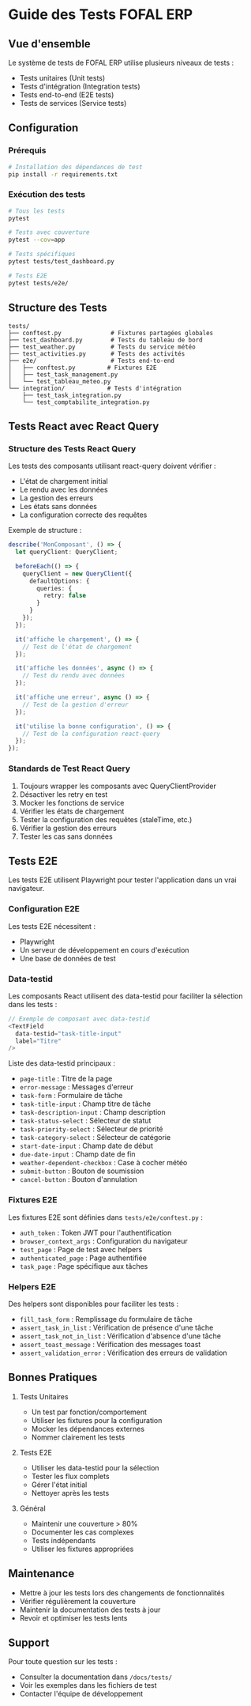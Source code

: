 # Guide des Tests FOFAL ERP

## Vue d'ensemble

Le système de tests de FOFAL ERP utilise plusieurs niveaux de tests :

- Tests unitaires (Unit tests)
- Tests d'intégration (Integration tests)
- Tests end-to-end (E2E tests)
- Tests de services (Service tests)

## Configuration

### Prérequis
```bash
# Installation des dépendances de test
pip install -r requirements.txt
```

### Exécution des tests
```bash
# Tous les tests
pytest

# Tests avec couverture
pytest --cov=app

# Tests spécifiques
pytest tests/test_dashboard.py

# Tests E2E
pytest tests/e2e/
```

## Structure des Tests

```
tests/
├── conftest.py              # Fixtures partagées globales
├── test_dashboard.py        # Tests du tableau de bord
├── test_weather.py          # Tests du service météo
├── test_activities.py       # Tests des activités
├── e2e/                     # Tests end-to-end
│   ├── conftest.py         # Fixtures E2E
│   ├── test_task_management.py
│   └── test_tableau_meteo.py
└── integration/            # Tests d'intégration
    ├── test_task_integration.py
    └── test_comptabilite_integration.py
```

## Tests React avec React Query

### Structure des Tests React Query
Les tests des composants utilisant react-query doivent vérifier :
- L'état de chargement initial
- Le rendu avec les données
- La gestion des erreurs
- Les états sans données
- La configuration correcte des requêtes

Exemple de structure :
```typescript
describe('MonComposant', () => {
  let queryClient: QueryClient;

  beforeEach(() => {
    queryClient = new QueryClient({
      defaultOptions: {
        queries: {
          retry: false
        }
      }
    });
  });

  it('affiche le chargement', () => {
    // Test de l'état de chargement
  });

  it('affiche les données', async () => {
    // Test du rendu avec données
  });

  it('affiche une erreur', async () => {
    // Test de la gestion d'erreur
  });

  it('utilise la bonne configuration', () => {
    // Test de la configuration react-query
  });
});
```

### Standards de Test React Query
1. Toujours wrapper les composants avec QueryClientProvider
2. Désactiver les retry en test
3. Mocker les fonctions de service
4. Vérifier les états de chargement
5. Tester la configuration des requêtes (staleTime, etc.)
6. Vérifier la gestion des erreurs
7. Tester les cas sans données

## Tests E2E

Les tests E2E utilisent Playwright pour tester l'application dans un vrai navigateur.

### Configuration E2E

Les tests E2E nécessitent :
- Playwright
- Un serveur de développement en cours d'exécution
- Une base de données de test

### Data-testid

Les composants React utilisent des data-testid pour faciliter la sélection dans les tests :

```typescript
// Exemple de composant avec data-testid
<TextField
  data-testid="task-title-input"
  label="Titre"
/>
```

Liste des data-testid principaux :
- `page-title` : Titre de la page
- `error-message` : Messages d'erreur
- `task-form` : Formulaire de tâche
- `task-title-input` : Champ titre de tâche
- `task-description-input` : Champ description
- `task-status-select` : Sélecteur de statut
- `task-priority-select` : Sélecteur de priorité
- `task-category-select` : Sélecteur de catégorie
- `start-date-input` : Champ date de début
- `due-date-input` : Champ date de fin
- `weather-dependent-checkbox` : Case à cocher météo
- `submit-button` : Bouton de soumission
- `cancel-button` : Bouton d'annulation

### Fixtures E2E

Les fixtures E2E sont définies dans `tests/e2e/conftest.py` :
- `auth_token` : Token JWT pour l'authentification
- `browser_context_args` : Configuration du navigateur
- `test_page` : Page de test avec helpers
- `authenticated_page` : Page authentifiée
- `task_page` : Page spécifique aux tâches

### Helpers E2E

Des helpers sont disponibles pour faciliter les tests :
- `fill_task_form` : Remplissage du formulaire de tâche
- `assert_task_in_list` : Vérification de présence d'une tâche
- `assert_task_not_in_list` : Vérification d'absence d'une tâche
- `assert_toast_message` : Vérification des messages toast
- `assert_validation_error` : Vérification des erreurs de validation

## Bonnes Pratiques

1. Tests Unitaires
   - Un test par fonction/comportement
   - Utiliser les fixtures pour la configuration
   - Mocker les dépendances externes
   - Nommer clairement les tests

2. Tests E2E
   - Utiliser les data-testid pour la sélection
   - Tester les flux complets
   - Gérer l'état initial
   - Nettoyer après les tests

3. Général
   - Maintenir une couverture > 80%
   - Documenter les cas complexes
   - Tests indépendants
   - Utiliser les fixtures appropriées

## Maintenance

- Mettre à jour les tests lors des changements de fonctionnalités
- Vérifier régulièrement la couverture
- Maintenir la documentation des tests à jour
- Revoir et optimiser les tests lents

## Support

Pour toute question sur les tests :
- Consulter la documentation dans `/docs/tests/`
- Voir les exemples dans les fichiers de test
- Contacter l'équipe de développement

